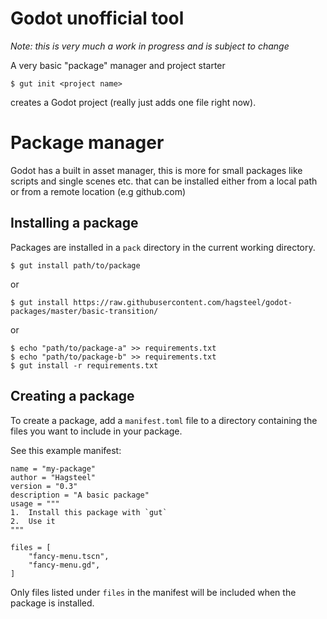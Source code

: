 # Godot unofficial tool

*Note: this is very much a work in progress and is subject to change*

A very basic "package" manager and project starter

```
$ gut init <project name>
```

creates a Godot project (really just adds one file right now).


# Package manager

Godot has a built in asset manager, this is more for small packages like scripts
and single scenes etc. that can be installed either from a local path or from a
remote location (e.g github.com)

## Installing a package

Packages are installed in a `pack` directory in the current working directory.


```
$ gut install path/to/package
```

or

```
$ gut install https://raw.githubusercontent.com/hagsteel/godot-packages/master/basic-transition/
```

or 

```
$ echo "path/to/package-a" >> requirements.txt
$ echo "path/to/package-b" >> requirements.txt
$ gut install -r requirements.txt
```

## Creating a package

To create a package, add a `manifest.toml` file to a directory containing the
files you want to include in your package.

See this example manifest:

```
name = "my-package"
author = "Hagsteel"
version = "0.3"
description = "A basic package"
usage = """
1.  Install this package with `gut`
2.  Use it
"""

files = [
    "fancy-menu.tscn",
    "fancy-menu.gd",
]
```

Only files listed under `files` in the manifest will be included when the package is installed.
